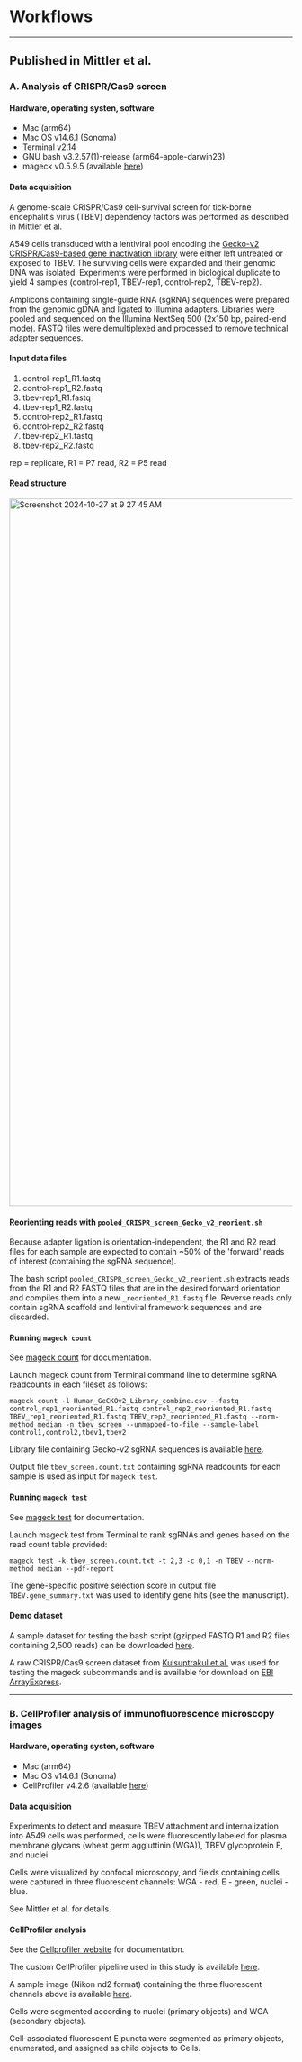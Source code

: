 # Workflows
---
## Published in Mittler et al.
### A. Analysis of CRISPR/Cas9 screen

#### Hardware, operating systen, software
- Mac (arm64)
- Mac OS v14.6.1 (Sonoma)
- Terminal v2.14
- GNU bash v3.2.57(1)-release (arm64-apple-darwin23)
- mageck v0.5.9.5 (available [here](https://sourceforge.net/p/mageck/wiki/Home/))
  
#### Data acquisition
A genome-scale CRISPR/Cas9 cell-survival screen for tick-borne encephalitis virus (TBEV) dependency factors was performed as described in Mittler et al.

A549 cells transduced with a lentiviral pool encoding the [Gecko-v2 CRISPR/Cas9-based gene inactivation library](https://www.addgene.org/pooled-library/zhang-human-gecko-v2/) were either left untreated or exposed to TBEV. The surviving cells were expanded and their genomic DNA was isolated. Experiments were performed in biological duplicate to yield 4 samples (control-rep1, TBEV-rep1, control-rep2, TBEV-rep2). 

Amplicons containing single-guide RNA (sgRNA) sequences were prepared from the genomic gDNA and ligated to Illumina adapters. Libraries were pooled and sequenced on the Illumina NextSeq 500 (2x150 bp, paired-end mode). FASTQ files were demultiplexed and processed to remove technical adapter sequences.

#### Input data files
1. control-rep1_R1.fastq
2. control-rep1_R2.fastq
3. tbev-rep1_R1.fastq
4. tbev-rep1_R2.fastq
5. control-rep2_R1.fastq
6. control-rep2_R2.fastq
7. tbev-rep2_R1.fastq
8. tbev-rep2_R2.fastq

rep = replicate, 
R1 = P7 read, 
R2 = P5 read

#### Read structure
<img width="1256" alt="Screenshot 2024-10-27 at 9 27 45 AM" src="https://github.com/user-attachments/assets/a3114525-5088-4117-8189-991ae055bf35">

#### Reorienting reads with `pooled_CRISPR_screen_Gecko_v2_reorient.sh`
Because adapter ligation is orientation-independent, the R1 and R2 read files for each sample are expected to contain ~50% of the 'forward' reads of interest (containing the sgRNA sequence). 

The bash script `pooled_CRISPR_screen_Gecko_v2_reorient.sh` extracts reads from the R1 and R2 FASTQ files that are in the desired forward orientation and compiles them into a new `_reoriented_R1.fastq` file. Reverse reads only contain sgRNA scaffold and lentiviral framework sequences and are discarded.

#### Running `mageck count`

See [mageck count](https://sourceforge.net/p/mageck/wiki/usage/#count) for documentation. 

Launch mageck count from Terminal command line to determine sgRNA readcounts in each fileset as follows:

`mageck count -l Human_GeCKOv2_Library_combine.csv --fastq control_rep1_reoriented_R1.fastq control_rep2_reoriented_R1.fastq TBEV_rep1_reoriented_R1.fastq TBEV_rep2_reoriented_R1.fastq --norm-method median -n tbev_screen --unmapped-to-file --sample-label control1,control2,tbev1,tbev2`

Library file containing Gecko-v2 sgRNA sequences is available [here](https://github.com/chandranlab/mittler_2024/blob/main/Human_GeCKOv2_Library_combine.csv).

Output file `tbev_screen.count.txt` containing sgRNA readcounts for each sample is used as input for `mageck test`.

#### Running `mageck test`
See [mageck test](https://sourceforge.net/p/mageck/wiki/usage/#test) for documentation. 

Launch mageck test from Terminal to rank sgRNAs and genes based on the read count table provided:

`mageck test -k tbev_screen.count.txt -t 2,3 -c 0,1 -n TBEV --norm-method median --pdf-report`

The gene-specific positive selection score in output file `TBEV.gene_summary.txt` was used to identify gene hits (see the manuscript).

#### Demo dataset

A sample dataset for testing the bash script (gzipped FASTQ R1 and R2 files containing 2,500 reads) can be downloaded [here](https://github.com/chandranlab/mittler_2024/tree/main/demo_fastq_files).

A raw CRISPR/Cas9 screen dataset from [Kulsuptrakul et al.](https://doi.org/10.1016/j.celrep.2021.108859) was used for testing the mageck subcommands and is available for download on [EBI ArrayExpress](https://www.ebi.ac.uk/biostudies/arrayexpress/studies/E-MTAB-8646). 

---

### B. CellProfiler analysis of immunofluorescence microscopy images

#### Hardware, operating systen, software
- Mac (arm64)
- Mac OS v14.6.1 (Sonoma)
- CellProfiler v4.2.6 (available [here](https://cellprofiler.org/))

#### Data acquisition
Experiments to detect and measure TBEV attachment and internalization into A549 cells was performed, cells were fluorescently labeled for plasma membrane glycans (wheat germ aggluttinin (WGA)), TBEV glycoprotein E, and nuclei. 

Cells were visualized by confocal microscopy, and fields containing cells were captured in three fluorescent channels: WGA - red, E - green, nuclei - blue. 

See Mittler et al. for details.

#### CellProfiler analysis

See the [Cellprofiler website](https://cellprofiler.org/) for documentation.

The custom CellProfiler pipeline used in this study is available [here](https://github.com/chandranlab/mittler_2024/blob/main/cell_fluorescent_puncta_count.cpproj).

A sample image (Nikon nd2 format) containing the three fluorescent channels above is available [here](https://github.com/chandranlab/mittler_2024/blob/main/sample_image.nd2).

Cells were segmented according to nuclei (primary objects) and WGA (secondary objects).

Cell-associated fluorescent E puncta were segmented as primary objects, enumerated, and assigned as child objects to Cells.




